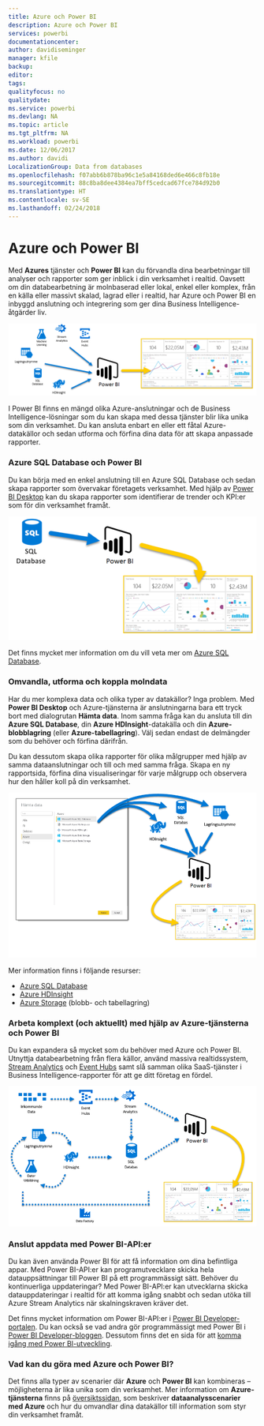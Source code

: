 ```yaml
---
title: Azure och Power BI
description: Azure och Power BI
services: powerbi
documentationcenter: 
author: davidiseminger
manager: kfile
backup: 
editor: 
tags: 
qualityfocus: no
qualitydate: 
ms.service: powerbi
ms.devlang: NA
ms.topic: article
ms.tgt_pltfrm: NA
ms.workload: powerbi
ms.date: 12/06/2017
ms.author: davidi
LocalizationGroup: Data from databases
ms.openlocfilehash: f07abb6b878ba96c1e5a84168ded6e466c8fb18e
ms.sourcegitcommit: 88c8ba8dee4384ea7bff5cedcad67fce784d92b0
ms.translationtype: HT
ms.contentlocale: sv-SE
ms.lasthandoff: 02/24/2018
---
```

# <a name="azure-and-power-bi"></a>Azure och Power BI
Med **Azures** tjänster och **Power BI** kan du förvandla dina bearbetningar till analyser och rapporter som ger inblick i din verksamhet i realtid. Oavsett om din databearbetning är molnbaserad eller lokal, enkel eller komplex, från en källa eller massivt skalad, lagrad eller i realtid, har Azure och Power BI en inbyggd anslutning och integrering som ger dina Business Intelligence-åtgärder liv.

![](media/service-azure-and-power-bi/azure_1.png)

I Power BI finns en mängd olika Azure-anslutningar och de Business Intelligence-lösningar som du kan skapa med dessa tjänster blir lika unika som din verksamhet. Du kan ansluta enbart en eller ett fåtal Azure-datakällor och sedan utforma och förfina dina data för att skapa anpassade rapporter.

### <a name="azure-sql-database-and-power-bi"></a>Azure SQL Database och Power BI
Du kan börja med en enkel anslutning till en Azure SQL Database och sedan skapa rapporter som övervakar företagets verksamhet. Med hjälp av [Power BI Desktop](desktop-getting-started.md) kan du skapa rapporter som identifierar de trender och KPI:er som för din verksamhet framåt.

![](media/service-azure-and-power-bi/azure_2_sqltopbi.png)

Det finns mycket mer information om du vill veta mer om [Azure SQL Database](http://azure.microsoft.com/services/sql-database/).

### <a name="transform-shape-and-merge-your-cloud-data"></a>Omvandla, utforma och koppla molndata
Har du mer komplexa data och olika typer av datakällor? Inga problem. Med **Power BI Desktop** och Azure-tjänsterna är anslutningarna bara ett tryck bort med dialogrutan **Hämta data**. Inom samma fråga kan du ansluta till din **Azure SQL Database**, din **Azure HDInsight**-datakälla och din **Azure-blobblagring** (eller **Azure-tabellagring**). Välj sedan endast de delmängder som du behöver och förfina därifrån.

Du kan dessutom skapa olika rapporter för olika målgrupper med hjälp av samma dataanslutningar och till och med samma fråga. Skapa en ny rapportsida, förfina dina visualiseringar för varje målgrupp och observera hur den håller koll på din verksamhet.

![](media/service-azure-and-power-bi/azure_3_multipletopbi.png)

Mer information finns i följande resurser:

* [Azure SQL Database](http://azure.microsoft.com/services/sql-database/)
* [Azure HDInsight](http://azure.microsoft.com/services/hdinsight/)
* [Azure Storage](http://azure.microsoft.com/services/storage/) (blobb- och tabellagring)

### <a name="get-complex-and-ahead-using-azure-services-and-power-bi"></a>Arbeta komplext (och aktuellt) med hjälp av Azure-tjänsterna och Power BI
Du kan expandera så mycket som du behöver med Azure och Power BI. Utnyttja databearbetning från flera källor, använd massiva realtidssystem, [Stream Analytics](http://azure.microsoft.com/services/stream-analytics/) och [Event Hubs](http://azure.microsoft.com/services/event-hubs/) samt slå samman olika SaaS-tjänster i Business Intelligence-rapporter för att ge ditt företag en fördel.

![](media/service-azure-and-power-bi/azure_4_complex.png)

### <a name="connect-your-app-data-using-power-bi-apis"></a>Anslut appdata med Power BI-API:er
Du kan även använda Power BI för att få information om dina befintliga appar. Med Power BI-API:er kan programutvecklare skicka hela datauppsättningar till Power BI på ett programmässigt sätt. Behöver du kontinuerliga uppdateringar? Med Power BI-API:er kan utvecklarna skicka datauppdateringar i realtid för att komma igång snabbt och sedan utöka till Azure Stream Analytics när skalningskraven kräver det.

Det finns mycket information om Power BI-API:er i [Power BI Developer-portalen](http://dev.powerbi.com). Du kan också se vad andra gör programmässigt med Power BI i [Power BI Developer-bloggen](http://blogs.msdn.com/powerbidev). Dessutom finns det en sida för att [komma igång med Power BI-utveckling](https://msdn.microsoft.com/library/dn889824.aspx).

### <a name="what-could-you-do-with-azure-and-power-bi"></a>Vad kan du göra med Azure och Power BI?
Det finns alla typer av scenarier där **Azure** och **Power BI** kan kombineras – möjligheterna är lika unika som din verksamhet. Mer information om **Azure-tjänsterna** finns på [översiktssidan](http://go.microsoft.com/fwlink/?LinkId=535031&clcid=0x409), som beskriver **dataanalysscenarier med Azure** och hur du omvandlar dina datakällor till information som styr din verksamhet framåt.

